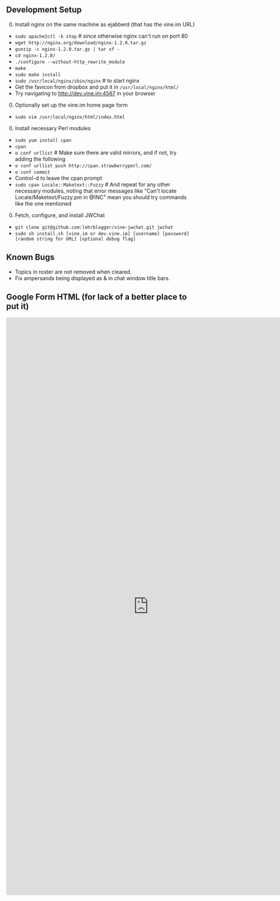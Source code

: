 Development Setup
----------
0. Install nginx on the same machine as ejabberd (that has the vine.im URL)
  * `sudo apache2ctl -k stop`  # since otherwise nginx can't run on port 80
  * `wget http://nginx.org/download/nginx-1.2.0.tar.gz`
  * `gunzip -c nginx-1.2.0.tar.gz | tar xf -`
  * `cd nginx-1.2.0/`
  * `./configure --without-http_rewrite_module`
  * `make`
  * `sudo make install`
  * `sudo /usr/local/nginx/sbin/nginx`  # to start nginx
  * Get the favicon from dropbox and put it in `/usr/local/nginx/html/`
  * Try navigating to http://dev.vine.im:4567 in your browser
0. Optionally set up the vine.im home page form
  * `sudo vim /usr/local/nginx/html/index.html`
0. Install necessary Perl modules
  * `sudo yum install cpan`
  * `cpan`
  * `o conf urllist`  # Make sure there are valid mirrors, and if not, try adding the following
  * `o conf urllist push http://cpan.strawberryperl.com/`
  * `o conf commit`
  * Control-d to leave the cpan prompt
  * `sudo cpan Locale::Maketext::Fuzzy`  # And repeat for any other necessary modules, noting that error messages like "Can't locate Locale/Maketext/Fuzzy.pm in @INC" mean you should try commands like the one mentioned
0. Fetch, configure, and install JWChat
  * `git clone git@github.com:lehrblogger/vine-jwchat.git jwchat`
  * `sudo sh install.sh [vine.im or dev.vine.im] [username] [password] [random string for URL] [optional debug flag]`

Known Bugs
----------
  * Topics in roster are not removed when cleared.
  * Fix ampersands being displayed as &amp; in chat window title bars.

Google Form HTML (for lack of a better place to put it)
----------
<!DOCTYPE html>
<html lang="en">
	<head>
		<meta charset="utf-8" />
		<title>Vine.IM</title>
	</head>
	<body>
		<iframe src="https://docs.google.com/spreadsheet/embeddedform?formkey=dEduRlNBODVMMjBqZE8xdmZTYWc3aHc6MQ" width="760" height="1541" frameborder="0" marginheight="0" marginwidth="0">Loading...</iframe>
	</body>
</html>

